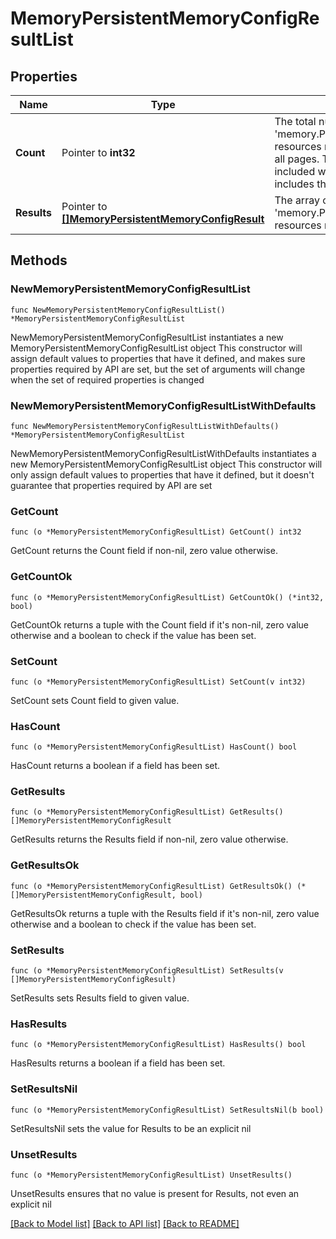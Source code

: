 # MemoryPersistentMemoryConfigResultList

## Properties

Name | Type | Description | Notes
------------ | ------------- | ------------- | -------------
**Count** | Pointer to **int32** | The total number of &#39;memory.PersistentMemoryConfigResult&#39; resources matching the request, accross all pages. The &#39;Count&#39; attribute is included when the HTTP GET request includes the &#39;$inlinecount&#39; parameter. | [optional] 
**Results** | Pointer to [**[]MemoryPersistentMemoryConfigResult**](memory.PersistentMemoryConfigResult.md) | The array of &#39;memory.PersistentMemoryConfigResult&#39; resources matching the request. | [optional] 

## Methods

### NewMemoryPersistentMemoryConfigResultList

`func NewMemoryPersistentMemoryConfigResultList() *MemoryPersistentMemoryConfigResultList`

NewMemoryPersistentMemoryConfigResultList instantiates a new MemoryPersistentMemoryConfigResultList object
This constructor will assign default values to properties that have it defined,
and makes sure properties required by API are set, but the set of arguments
will change when the set of required properties is changed

### NewMemoryPersistentMemoryConfigResultListWithDefaults

`func NewMemoryPersistentMemoryConfigResultListWithDefaults() *MemoryPersistentMemoryConfigResultList`

NewMemoryPersistentMemoryConfigResultListWithDefaults instantiates a new MemoryPersistentMemoryConfigResultList object
This constructor will only assign default values to properties that have it defined,
but it doesn't guarantee that properties required by API are set

### GetCount

`func (o *MemoryPersistentMemoryConfigResultList) GetCount() int32`

GetCount returns the Count field if non-nil, zero value otherwise.

### GetCountOk

`func (o *MemoryPersistentMemoryConfigResultList) GetCountOk() (*int32, bool)`

GetCountOk returns a tuple with the Count field if it's non-nil, zero value otherwise
and a boolean to check if the value has been set.

### SetCount

`func (o *MemoryPersistentMemoryConfigResultList) SetCount(v int32)`

SetCount sets Count field to given value.

### HasCount

`func (o *MemoryPersistentMemoryConfigResultList) HasCount() bool`

HasCount returns a boolean if a field has been set.

### GetResults

`func (o *MemoryPersistentMemoryConfigResultList) GetResults() []MemoryPersistentMemoryConfigResult`

GetResults returns the Results field if non-nil, zero value otherwise.

### GetResultsOk

`func (o *MemoryPersistentMemoryConfigResultList) GetResultsOk() (*[]MemoryPersistentMemoryConfigResult, bool)`

GetResultsOk returns a tuple with the Results field if it's non-nil, zero value otherwise
and a boolean to check if the value has been set.

### SetResults

`func (o *MemoryPersistentMemoryConfigResultList) SetResults(v []MemoryPersistentMemoryConfigResult)`

SetResults sets Results field to given value.

### HasResults

`func (o *MemoryPersistentMemoryConfigResultList) HasResults() bool`

HasResults returns a boolean if a field has been set.

### SetResultsNil

`func (o *MemoryPersistentMemoryConfigResultList) SetResultsNil(b bool)`

 SetResultsNil sets the value for Results to be an explicit nil

### UnsetResults
`func (o *MemoryPersistentMemoryConfigResultList) UnsetResults()`

UnsetResults ensures that no value is present for Results, not even an explicit nil

[[Back to Model list]](../README.md#documentation-for-models) [[Back to API list]](../README.md#documentation-for-api-endpoints) [[Back to README]](../README.md)


